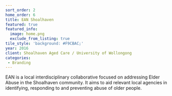 ```yaml
---
sort_order: 2
home_order: 6
title: EAN Shoalhaven
featured: true
featured_info:
  image: home.png
  exclude_from_listing: true
tile_style: 'background: #F9CBAC;'
year: 2016
client: Shoalhaven Aged Care / University of Wollongong
categories:
 - Branding
---
```


EAN is a local interdisciplinary collaborative focused on addressing Elder Abuse in the Shoalhaven community. It aims to aid relevant local agencies in identifying, responding to and preventing abuse of older people.

